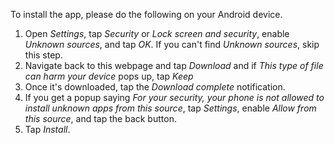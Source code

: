 To install the app, please do the following on your Android device.
1. Open *Settings*, tap *Security* or *Lock screen and security*, enable *Unknown sources*, and tap *OK*. If you can't find 
*Unknown sources*, skip this step.
2. Navigate back to this webpage and tap *Download* and if *This type of file can harm your device* pops up, tap *Keep*
3. Once it's downloaded, tap the *Download complete* notification.
4. If you get a popup saying *For your security, your phone is not allowed to install unknown apps from this source*, tap 
*Settings*, enable *Allow from this source*, and tap the back button.
5. Tap *Install*.
